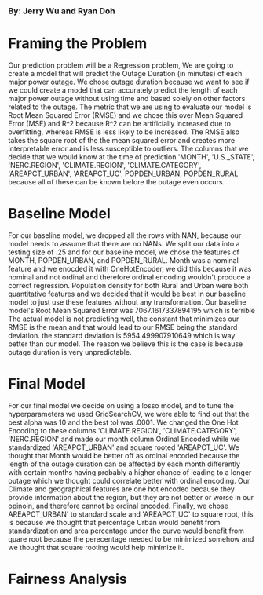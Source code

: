 ### By: Jerry Wu and Ryan Doh
# Framing the Problem
Our prediction problem will be a Regression problem, We are going to create a model that will predict the Outage Duration (in minutes) of each major power outage. We chose outage duration because we want to see if we could create a model that can accurately predict the length of each major power outage without using time and based solely on other factors related to the outage. The metric that we are using to evaluate our model is Root Mean Squared Error (RMSE) and we chose this over Mean Squared Error (MSE) and R^2 because R^2 can be artificially increased due to overfitting, whereas RMSE is less likely to be increased. The RMSE also takes the square root of the the mean squared error and creates more interpretable error and is less susceptible to outliers. The columns that we decide that we would know at the time of prediction 'MONTH', 'U.S._STATE', 'NERC.REGION', 'CLIMATE.REGION', 'CLIMATE.CATEGORY', 'AREAPCT_URBAN', 'AREAPCT_UC', POPDEN_URBAN, POPDEN_RURAL because all of these can be known before the outage even occurs.
# Baseline Model
For our baseline model, we dropped all the rows with NAN, because our model needs to assume that there are no NANs. We split our data into a testing size of .25 and for our baseline model, we chose the features of MONTH, POPDEN_URBAN, and POPDEN_RURAL. Month was a nominal feature and we enocded it with OneHotEncoder, we did this because it was nominal and not ordinal and therefore ordinal encoding wouldn't produce a correct regression. Population density for both Rural and Urban were both quantitative features and we decided that it would be best in our baseline model to just use these features without any transformation. Our baseline model's Root Mean Squared Error was 7067.1617337894195 which is terrible The actual model is not predicting well, the constant that minimizes our RMSE is the mean and that would lead to our RMSE being the standard deviation. the standard deviation is 5954.499907910649 which is way better than our model. The reason we believe this is the case is because outage duration is very unpredictable.                              
# Final Model
For our final model we decide on using a losso model, and to tune the hyperparameters we used GridSearchCV, we were able to find out that the best alpha was 10 and the best tol was .0001. We changed the One Hot Encoding to these columns 'CLIMATE.REGION', 'CLIMATE.CATEGORY', 'NERC.REGION' and made our month column Ordinal Encoded while we standardized 'AREAPCT_URBAN' and square rooted 'AREAPCT_UC'. We thought that Month would be better off as ordinal encoded because the length of the outage duration can be affected by each month differently with certain months having probably a higher chance of leading to a longer outage which we thought could correlate better with ordinal encoding. Our Climate and geographical features are one hot encoded because they provide information about the region, but they are not better or worse in our opinoin, and therefore cannot be ordinal encoded. Finally, we chose AREAPCT_URBAN' to standard scale and 'AREAPCT_UC' to square root, this is because we thought that percentage Urban would benefit from standardization and area percentage under the curve would benefit from quare root because the perecentage needed to be minimized somehow and we thought that square rooting would help minimize it.

# Fairness Analysis
